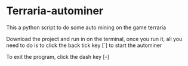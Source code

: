 # Terraria-autominer
 This a python script to do some auto mining on the game terraria
 
 Download the project and run in on the terminal, once you run it, all you need to do is to click the back tick key [`] to start the autominer

 To exit the program, click the dash key [-]
 